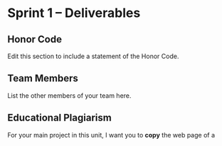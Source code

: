 # Sprint 1 &ndash; Deliverables

## Honor Code

Edit this section to include a statement of the Honor Code.

## Team Members

List the other members of your team here.

## 



## Educational Plagiarism

For your main project in this unit, I want you to **copy** the web page of  a
